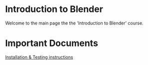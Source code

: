 # Introduction to Blender

Welcome to the main page the the 'Introduction to Blender' course.

# Important Documents

[Installation & Testing instructions](DGC_Course/Install_and_Test.MD)









